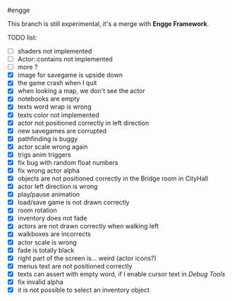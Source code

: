 #engge

This branch is still experimental, it's a merge with **Engge Framework**.

TODO list:
- [ ] shaders not implemented
- [ ] Actor::contains not implemented
- [ ] more ?
- [x] image for savegame is upside down
- [x] the game crash when I quit
- [x] when looking a map, we don't see the actor
- [x] notebooks are empty
- [x] texts word wrap is wrong
- [x] texts color not implemented
- [x] actor not positioned correctly in left direction
- [x] new savegames are corrupted
- [x] pathfinding is buggy
- [x] actor scale wrong again
- [x] trigs anim triggers
- [x] fix bug with random float numbers
- [x] fix wrong actor alpha
- [x] objects are not positioned correctly in the Bridge room in CityHall
- [x] actor left direction is wrong
- [x] play/pause animation
- [x] load/save game is not drawn correctly
- [x] room rotation
- [x] inventory does not fade
- [x] actors are not drawn correctly when walking left
- [x] walkboxes are incorrects
- [x] actor scale is wrong
- [x] fade is totally black
- [x] right part of the screen is... weird (actor icons?)
- [x] menus text are not positioned correctly
- [x] texts can assert with empty word, if I enable cursor text in _Debug Tools_
- [x] fix invalid alpha
- [x] it is not possible to select an inventory object
